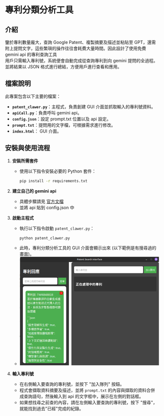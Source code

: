 # 專利分類分析工具

## 介紹

鑒於專利數量龐大，查詢 Google Patent、複製摘要及描述並粘貼至 GPT，還需附上提問文字，這些繁瑣的操作往往會耗費大量時間。因此設計了使用免費 gemini api 的專利查詢工具<br>
用戶只需輸入專利號，系統便會自動完成從查詢專利到向 gemini 提問的全過程。並將結果以 JSON 格式進行總結，方便用戶進行查看和應用。<br>

## 檔案說明

此專案包含以下主要的檔案：

- **`patent_clawer.py`**：主程式，負責創建 GUI 介面並抓取輸入的專利號資料。
- **`apiCall.py`**：負責呼叫 gemini api。
- **`config.json`**：設定 prompt.txt 位置以及 api 設定。
- **`prompt.txt`**：提問用的文字檔，可根據需求進行修改。
- **`index.html`**： GUI 介面。


## 安裝與使用流程

1. **安裝所需套件**
   - 使用以下指令安裝必要的 Python 套件：
     ```bash
     pip install -r requirements.txt
     ```
2. **建立自己的 gemini api**
   - 具體步驟請見 [官方文檔](https://colab.research.google.com/#scrollTo=Wf5KrEb6vrkR)
   - 並將 api 貼到 config.json 中

3. **啟動主程式**
   - 執行以下指令啟動 `patent_clawer.py`：
     ```bash
     python patent_clawer.py
     ```
   - 此時，專利分類分析工具的 GUI 介面會顯示出來 (以下範例是有搜尋過的畫面)。
   - <img src="./pic/gui.png" alt="drawing" width="500"/>

4. **輸入專利號**
   - 在右側輸入要查詢的專利號，並按下 "加入隊列" 按鈕。
   - 程式會擷取資料摘要及描述，並將 `prompt.txt` 的內容與擷取的資料合併成查詢語句，然後輸入到 api 的文字框中，展示在左側的對話框。
   - 如果想找尋之前查的內容，請在左側輸入要查詢的專利號，按下 "搜尋"，就能找到過去"已經"完成的紀錄。